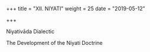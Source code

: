 +++
title = "XII. NIYATI"
weight = 25
date = "2019-05-12"

+++



Niyativāda Dialectic 

The Development of the Niyati Doctrine 
